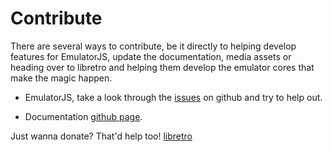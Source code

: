 # Contribute

There are several ways to contribute, be it directly to helping develop features for EmulatorJS, update the documentation, media assets or heading over to libretro and helping them develop the emulator cores that make the magic happen.

* EmulatorJS, take a look through the [issues](https://github.com/EmulatorJS/EmulatorJS/issues) on github and try to help out.

* Documentation [github page](https://github.com/EmulatorJS/emulatorjs.org).

Just wanna donate? That'd help too!
[libretro](https://retroarch.com/index.php?page=donate)
